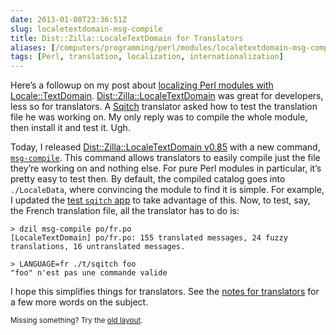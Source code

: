 ```yaml
--- 
date: 2013-01-08T23:36:51Z
slug: localetextdomain-msg-compile
title: Dist::Zilla::LocaleTextDomain for Translators
aliases: [/computers/programming/perl/modules/localetextdomain-msg-compile.html]
tags: [Perl, translation, localization, internationalization]
---
```


<p>Here’s a followup on my post about <a href="/computers/programming/perl/modules/dist-zilla-localetextdomain.html">localizing Perl modules with Locale::TextDomain</a>. <a href="https://metacpan.org/module/Dist::Zilla::LocaleTextDomain">Dist::Zilla::LocaleTextDomain</a> was great for developers, less so for translators. A <a href="http://sqitch.org/" title="Sqitch: Sane database change management">Sqitch</a> translator asked how to test the translation file he was working on. My only reply was to compile the whole module, then install it and test it. Ugh.</p>

<p>Today, I released <a href="https://metacpan.org/module/Dist::Zilla::LocaleTextDomain">Dist::Zilla::LocaleTextDomain v0.85</a> with a new command, <a href="https://metacpan.org/module/Dist::Zilla::App::Command::msg_compile"><code>msg-compile</code></a>. This command allows translators to easily compile just the file they’re working on and nothing else. For pure Perl modules in particular, it’s pretty easy to test then. By default, the compiled catalog goes into <code>./LocaleData</code>, where convincing the module to find it is simple. For example, I updated the <a href="https://github.com/theory/sqitch/blob/master/t/sqitch">test <code>sqitch</code> app</a> to take advantage of this. Now, to test, say, the French translation file, all the translator has to do is:</p>

<pre><code>&gt; dzil msg-compile po/fr.po
[LocaleTextDomain] po/fr.po: 155 translated messages, 24 fuzzy translations, 16 untranslated messages.

&gt; LANGUAGE=fr ./t/sqitch foo
"foo" n'est pas une commande valide
</code></pre>

<p>I hope this simplifies things for translators. See the <a href="https://metacpan.org/module/Dist::Zilla::LocaleTextDomain#But-Im-a-Translator">notes for translators</a> for a few more words on the subject.</p>

<p class="past"><small>Missing something? Try the <a rel="nofollow" href="http://past.justatheory.com/computers/programming/perl/modules/localetextdomain-msg-compile.html">old layout</a>.</small></p>



